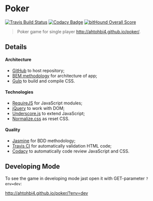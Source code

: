 Poker
==============

[![Travis Build Status][travis-img]][travis] [![Codacy Badge][codacy-img]][codacy] [![bitHound Overall Score][bitHound-img]][bitHound]

[travis-img]: https://travis-ci.org/ahtohbi4/poker.svg?branch=master
[travis]: https://travis-ci.org/ahtohbi4/poker
[codacy-img]: https://api.codacy.com/project/badge/grade/49f010d195d2435a8b0037d78bb8ef46
[codacy]: https://www.codacy.com/app/alexandr-post/poker
[bitHound-img]: https://www.bithound.io/github/ahtohbi4/poker/badges/score.svg
[bitHound]: https://www.bithound.io/github/ahtohbi4/poker

> Poker game for single player http://ahtohbi4.github.io/poker/.

Details
--

#### Architecture
 * [GitHub](https://github.com/) to host repository;
 * [BEM methodology](https://en.bem.info/method/) for architecture of app;
 * [Gulp](http://gulpjs.com/) to build and compile CSS.

#### Technologies
 * [RequireJS](http://requirejs.org/) for JavaScript modules;
 * [jQuery](http://jquery.com/) to work with DOM;
 * [Underscore.js](http://underscorejs.org/) to extend JavaScript;
 * [Normalize.css](https://necolas.github.io/normalize.css/) as reset CSS.

#### Quality
 * [Jasmine](http://jasmine.github.io/) for BDD methodology;
 * [Travis CI](https://travis-ci.org/) for automatically validation HTML code;
 * [Codacy](https://www.codacy.com) to automatically code review JavaScript and CSS.

Developing Mode
--

To see the game in developing mode jast open it with GET-parameter `?env=dev`:

http://ahtohbi4.github.io/poker/?env=dev

